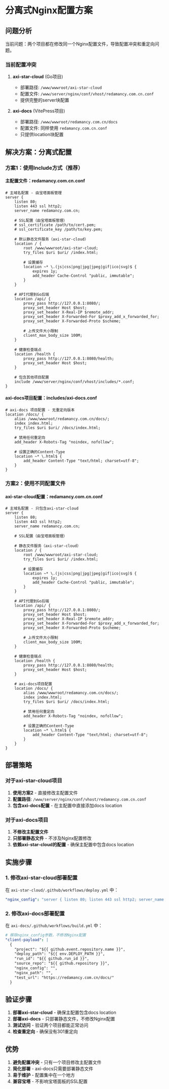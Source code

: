 # 分离式Nginx配置方案

## 问题分析

当前问题：两个项目都在修改同一个Nginx配置文件，导致配置冲突和重定向问题。

### 当前配置冲突

1. **axi-star-cloud** (Go项目)
   - 部署路径: `/www/wwwroot/axi-star-cloud`
   - 配置文件: `/www/server/nginx/conf/vhost/redamancy.com.cn.conf`
   - 提供完整的server块配置

2. **axi-docs** (VitePress项目)
   - 部署路径: `/www/wwwroot/redamancy.com.cn/docs`
   - 配置文件: 同样使用 `redamancy.com.cn.conf`
   - 只提供location块配置

## 解决方案：分离式配置

### 方案1：使用Include方式（推荐）

#### 主配置文件：redamancy.com.cn.conf

```nginx
# 主域名配置 - 由宝塔面板管理
server {
    listen 80;
    listen 443 ssl http2;
    server_name redamancy.com.cn;
    
    # SSL配置（由宝塔面板管理）
    # ssl_certificate /path/to/cert.pem;
    # ssl_certificate_key /path/to/key.pem;
    
    # 默认静态文件服务（axi-star-cloud）
    location / {
        root /www/wwwroot/axi-star-cloud;
        try_files $uri $uri/ /index.html;
        
        # 设置缓存
        location ~* \.(js|css|png|jpg|jpeg|gif|ico|svg)$ {
            expires 1y;
            add_header Cache-Control "public, immutable";
        }
    }
    
    # API代理到Go后端
    location /api/ {
        proxy_pass http://127.0.0.1:8080/;
        proxy_set_header Host $host;
        proxy_set_header X-Real-IP $remote_addr;
        proxy_set_header X-Forwarded-For $proxy_add_x_forwarded_for;
        proxy_set_header X-Forwarded-Proto $scheme;
        
        # 上传文件大小限制
        client_max_body_size 100M;
    }
    
    # 健康检查端点
    location /health {
        proxy_pass http://127.0.0.1:8080/health;
        proxy_set_header Host $host;
    }
    
    # 包含其他项目配置
    include /www/server/nginx/conf/vhost/includes/*.conf;
}
```

#### axi-docs项目配置：includes/axi-docs.conf

```nginx
# axi-docs 项目配置 - 无重定向版本
location /docs/ {
    alias /www/wwwroot/redamancy.com.cn/docs/;
    index index.html;
    try_files $uri $uri/ /docs/index.html;
    
    # 禁用任何重定向
    add_header X-Robots-Tag "noindex, nofollow";
    
    # 设置正确的Content-Type
    location ~* \.html$ {
        add_header Content-Type "text/html; charset=utf-8";
    }
}
```

### 方案2：使用不同配置文件

#### axi-star-cloud配置：redamancy.com.cn.conf

```nginx
# 主域名配置 - 只包含axi-star-cloud
server {
    listen 80;
    listen 443 ssl http2;
    server_name redamancy.com.cn;
    
    # SSL配置（由宝塔面板管理）
    
    # 静态文件服务（axi-star-cloud）
    location / {
        root /www/wwwroot/axi-star-cloud;
        try_files $uri $uri/ /index.html;
        
        # 设置缓存
        location ~* \.(js|css|png|jpg|jpeg|gif|ico|svg)$ {
            expires 1y;
            add_header Cache-Control "public, immutable";
        }
    }
    
    # API代理到Go后端
    location /api/ {
        proxy_pass http://127.0.0.1:8080/;
        proxy_set_header Host $host;
        proxy_set_header X-Real-IP $remote_addr;
        proxy_set_header X-Forwarded-For $proxy_add_x_forwarded_for;
        proxy_set_header X-Forwarded-Proto $scheme;
        
        # 上传文件大小限制
        client_max_body_size 100M;
    }
    
    # 健康检查端点
    location /health {
        proxy_pass http://127.0.0.1:8080/health;
        proxy_set_header Host $host;
    }
    
    # axi-docs项目配置
    location /docs/ {
        alias /www/wwwroot/redamancy.com.cn/docs/;
        index index.html;
        try_files $uri $uri/ /docs/index.html;
        
        # 禁用任何重定向
        add_header X-Robots-Tag "noindex, nofollow";
        
        # 设置正确的Content-Type
        location ~* \.html$ {
            add_header Content-Type "text/html; charset=utf-8";
        }
    }
}
```

## 部署策略

### 对于axi-star-cloud项目

1. **使用方案2** - 直接修改主配置文件
2. **配置路径**: `/www/server/nginx/conf/vhost/redamancy.com.cn.conf`
3. **包含axi-docs配置** - 在主配置中直接添加docs location

### 对于axi-docs项目

1. **不修改主配置文件**
2. **只部署静态文件** - 不涉及Nginx配置修改
3. **依赖axi-star-cloud的配置** - 确保主配置中包含docs location

## 实施步骤

### 1. 修改axi-star-cloud部署配置

在 `axi-star-cloud/.github/workflows/deploy.yml` 中：

```yaml
"nginx_config": "server { listen 80; listen 443 ssl http2; server_name redamancy.com.cn; location / { root /www/wwwroot/axi-star-cloud; try_files $uri $uri/ /index.html; location ~* \\.(js|css|png|jpg|jpeg|gif|ico|svg)$ { expires 1y; add_header Cache-Control \"public, immutable\"; } } location /api/ { proxy_pass http://127.0.0.1:8080/; proxy_set_header Host $host; proxy_set_header X-Real-IP $remote_addr; proxy_set_header X-Forwarded-For $proxy_add_x_forwarded_for; proxy_set_header X-Forwarded-Proto $scheme; client_max_body_size 100M; } location /health { proxy_pass http://127.0.0.1:8080/health; proxy_set_header Host $host; } location /docs/ { alias /www/wwwroot/redamancy.com.cn/docs/; index index.html; try_files $uri $uri/ /docs/index.html; add_header X-Robots-Tag \"noindex, nofollow\"; location ~* \\.html$ { add_header Content-Type \"text/html; charset=utf-8\"; } } }"
```

### 2. 修改axi-docs部署配置

在 `axi-docs/.github/workflows/build.yml` 中：

```yaml
# 移除nginx_config参数，不修改Nginx配置
"client-payload": |
  {
    "project": "${{ github.event.repository.name }}",
    "deploy_path": "${{ env.DEPLOY_PATH }}",
    "run_id": "${{ github.run_id }}",
    "source_repo": "${{ github.repository }}",
    "nginx_config": "",
    "nginx_path": "",
    "test_url": "https://redamancy.com.cn/docs/"
  }
```

## 验证步骤

1. **部署axi-star-cloud** - 确保主配置包含docs location
2. **部署axi-docs** - 只部署静态文件，不修改Nginx配置
3. **测试访问** - 验证两个项目都能正常访问
4. **检查重定向** - 确保没有301重定向

## 优势

1. **避免配置冲突** - 只有一个项目修改主配置文件
2. **简化部署** - axi-docs只需要部署静态文件
3. **易于维护** - 配置集中在一个地方
4. **兼容宝塔** - 不影响宝塔面板的SSL配置 